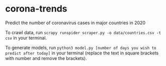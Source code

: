 # corona-trends
Predict the number of coronavirus cases in major countries in 2020

To crawl data, run ```scrapy runspider scraper.py -o data/countries.csv -t csv``` in your terminal.

To generate models, run ```python3 model.py [number of days you wish to predict after today]``` in your terminal (replace the text in square brackets with number and remove the brackets).